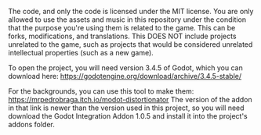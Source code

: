The code, and only the code is licensed under the MIT license. You are only allowed to use the assets and music in this repository under the condition that the purpose you're using them is related to the game. This can be forks, modifications, and translations. 
This DOES NOT include projects unrelated to the game, such as projects that would be considered unrelated intellectual properties (such as a new game).

To open the project, you will need version 3.4.5 of Godot, which you can download here: https://godotengine.org/download/archive/3.4.5-stable/

For the backgrounds, you can use this tool to make them: https://mrpedrobraga.itch.io/modot-distortionator
The version of the addon in that link is newer than the version used in this project, so you will need download the Godot Integration Addon 1.0.5 and install it into the project's addons folder.
